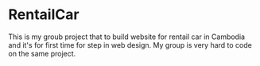 # RentailCar
This is my groub project that to build website for rentail car in Cambodia and it's for first time for step in web design. My group is very hard to code on the same project.
